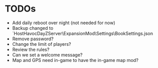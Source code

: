 # TODOs

* Add daily reboot over night (not needed for now)
* Backup changed to `HostHavocDayZServer\ExpansionMod\Settings\BookSettings.json
* Remove password?
* Change the limit of players?
* Review the rules?
* Can we set a welcome message?
* Map and GPS need in-game to have the in-game map mod?
